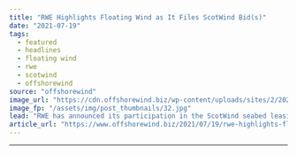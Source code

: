 ```yaml
---
title: "RWE Highlights Floating Wind as It Files ScotWind Bid(s)"
date: "2021-07-19"
tags: 
  - featured
  - headlines
  - floating wind
  - rwe
  - scotwind
  - offshorewind
source: "offshorewind"
image_url: "https://cdn.offshorewind.biz/wp-content/uploads/sites/2/2021/06/15151503/RWE_archive.jpg"
image_fp: "/assets/img/post_thumbnails/32.jpg"
lead: "RWE has announced its participation in the ScotWind seabed leasing round in Scotland. While"
article_url: "https://www.offshorewind.biz/2021/07/19/rwe-highlights-floating-wind-as-it-files-scotwind-bids/"
---
```


---

